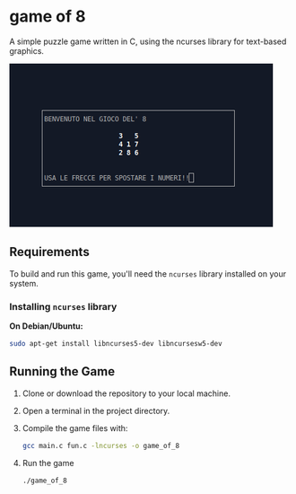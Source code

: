 # game of 8 
A simple puzzle game written in C, using the ncurses library for text-based graphics.

![Screenshot](game.png)


## Requirements
To build and run this game, you'll need the `ncurses` library installed on your system.

### Installing `ncurses` library

**On Debian/Ubuntu:**
```bash
sudo apt-get install libncurses5-dev libncursesw5-dev
 ```

## Running the Game
1. Clone or download the repository to your local machine.
2. Open a terminal in the project directory.
3. Compile the game files with:

   ```bash
   gcc main.c fun.c -lncurses -o game_of_8
4. Run the game

   ```bash
   ./game_of_8


